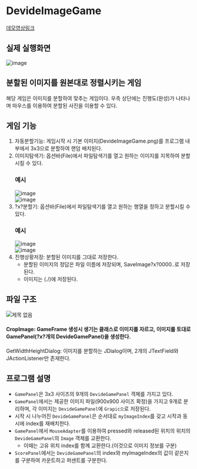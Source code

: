 # DevideImageGame
[데모영상링크](https://youtu.be/NOTJFhZPEkk?si=nx1Z4L0AuqemmOQz)

## 실제 실행화면
![image](https://github.com/junni01kim/DevideImageGame/assets/127941871/b6ffc8bb-dfd2-45cd-bf5b-6061fd5789d5)

## 분할된 이미지를 원본대로 정렬시키는 게임
 해당 게임은 이미지를 분할하여 맞추는 게임이다. 우측 상단에는 진행도(완성)가 나타나며 마우스를 이용하여 분할된 사진을 이용할 수 있다.

## 게임 기능
1) 자동분할기능: 게임시작 시 기본 이미지(DevideImageGame.png)를 프로그램 내부에서 3x3으로 분할하여 랜덤 배치된다.
2) 이미지탐색기: 옵션바(File)에서 파일탐색기를 열고 원하는 이미지를 지목하여 분할시킬 수 있다.  
   ### 예시  
   ![image](https://github.com/junni01kim/DevideImageGame/assets/127941871/53645783-2add-4546-8760-9e65ff88725f)  
   ![image](https://github.com/junni01kim/DevideImageGame/assets/127941871/5d5e626f-673d-4083-b343-bee4ffefcdca)
3) ?x?분할기: 옵션바(File)에서 파일탐색기를 열고 원하는 행열을 정하고 분할시킬 수 있다.  
   ### 예시  
   ![image](https://github.com/junni01kim/DevideImageGame/assets/127941871/d843bd1c-0a73-49dd-9cca-6f8f24531c25)  
   ![image](https://github.com/junni01kim/DevideImageGame/assets/127941871/95ad54fc-c1f7-4397-b581-f539fba3c59a)
4) 진행상황저장: 분할된 이미지를 그대로 저장한다.  
     - 분할된 이미지의 정답은 파일 이름에 저장되며, SaveImage?x?0000..로 저장된다.
     - 이미지는 (./)에 저장된다.

## 파일 구조
  ![제목 없음](https://github.com/junni01kim/DevideImageGame/assets/127941871/60ed2eab-ac08-4cda-b980-f068b9bad760)
#### CropImage: GameFrame 생성시 생기는 클래스로 이미지를 자르고, 이미지를 토대로 GamePanel(?x?개의 DevideGamePanel)을 생성한다.
GetWidthHeightDialog: 이미지를 분할하는 JDialog이며, 2개의 JTextField와 JActionListener만 존재한다.  

## 프로그램 설명
- ```GamePanel```은 3x3 사이즈의 9개의 ```DevideGamePanel``` 객체를 가지고 있다.
- ```GamePanel```에서는 제공한 이미지 파일(900x900 사이즈 확정)을 가지고 9개로 분리하며, 각 이미지는 ```DevideGamePanel```에 ```Grapic으```로 저장된다.
- 시작 시 나누어진 ```DevideGamePanel```은 순서대로 ```myImageIndex```를 갖고 시작과 동시에 index를 재배치한다.
 - ```GamePanel```에서 ```MouseAdapter```를 이용하여 pressed와 released된 위치의 위치의 ```DevideGamePanel```의 ```Image``` 객체를 교환한다.  
    - 이때는 고유 위치 index를 함께 교환한다.(이것으로 이미지 정보를 구분)
- ```ScorePanel```에서는 ```DevideGamePanel```의 index와 myImageIndex의 값이 같은지를 구분하여 카운트하고 퍼센트를 구분한다.
